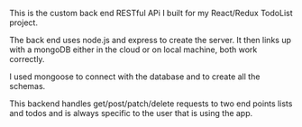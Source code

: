 This is the custom back end RESTful APi I built for my React/Redux TodoList project.

The back end uses node.js and express to create the server.
It then links up with a mongoDB either in the cloud or on local machine, both work correctly.

I used mongoose to connect with the database and to create all the schemas.

This backend handles get/post/patch/delete requests to two end points lists and todos and is always specific to the user that is using the app.